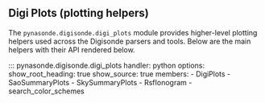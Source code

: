 ## Digi Plots (plotting helpers)

The `pynasonde.digisonde.digi_plots` module provides higher-level
plotting helpers used across the Digisonde parsers and tools. Below are
the main helpers with their API rendered below.

::: pynasonde.digisonde.digi_plots
    handler: python
    options:
        show_root_heading: true
        show_source: true
        members:
            - DigiPlots
            - SaoSummaryPlots
            - SkySummaryPlots
            - RsfIonogram
            - search_color_schemes

